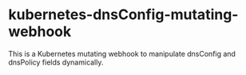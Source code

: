 # kubernetes-dnsConfig-mutating-webhook
This is a Kubernetes mutating webhook to manipulate dnsConfig and dnsPolicy fields dynamically.
